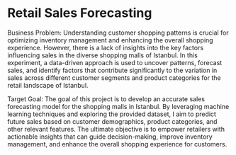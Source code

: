 # Retail Sales Forecasting
Business Problem:
Understanding customer shopping patterns is crucial for optimizing inventory management and enhancing the
overall shopping experience. However, there is a lack of insights into the key factors influencing sales in
the diverse shopping malls of Istanbul. In this experiment, a data-driven approach is used to uncover patterns,
forecast sales, and identify factors that contribute significantly to the variation in sales across different
customer segments and product categories for the retail landscape of Istanbul.

Target Goal:
The goal of this project is to develop an accurate sales forecasting model for the shopping malls in Istanbul.
By leveraging machine learning techniques and exploring the provided dataset, I aim to predict future sales
based on customer demographics, product categories, and other relevant features. The ultimate objective is to
empower retailers with actionable insights that can guide decision-making, improve inventory management, and
enhance the overall shopping experience for customers.
